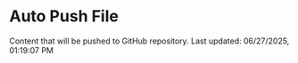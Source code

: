 # Auto Push File

Content that will be pushed to GitHub repository.
Last updated: 06/27/2025, 01:19:07 PM
